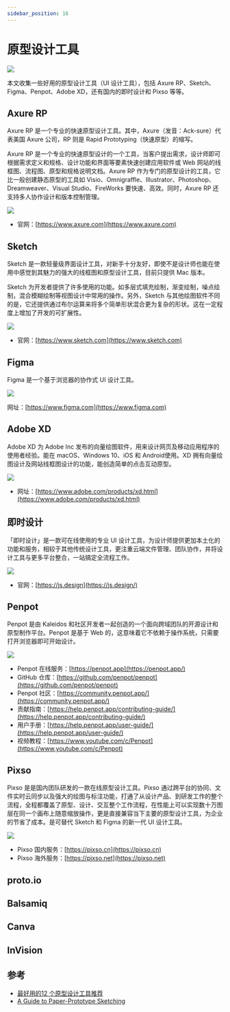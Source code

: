 ```yaml
---
sidebar_position: 16
---
```


# 原型设计工具



![](https://static.getiot.tech/paper-prototype-sketching.png#center)



本文收集一些好用的原型设计工具（UI 设计工具），包括 Axure RP、Sketch、Figma、Penpot、Adobe XD，还有国内的即时设计和 Pixso 等等。



## Axure RP

Axure RP 是一个专业的快速原型设计工具。其中，Axure（发音：Ack-sure）代表美国 Axure 公司，RP 则是 Rapid Prototyping（快速原型）的缩写。

Axure RP 是一个专业的快速原型设计的一个工具，当客户提出需求，设计师即可根据需求定义和规格、设计功能和界面等要素快速创建应用软件或 Web 网站的线框图、流程图、原型和规格说明文档。Axure RP 作为专门的原型设计的工具，它比一般创建静态原型的工具如 Visio、Omnigraffle、Illustrator、Photoshop、Dreamweaver、Visual Studio、FireWorks 要快速、高效。同时，Axure RP 还支持多人协作设计和版本控制管理。

![](https://static.getiot.tech/axure-rp-10.png#center)

- 官网：[https://www.axure.com](https://www.axure.com)



## Sketch

Sketch 是一款轻量级界面设计工具，对新手十分友好，即使不是设计师也能在使用中感觉到其魅力的强大的线框图和原型设计工具，目前只提供 Mac 版本。

Sketch 为开发者提供了许多使用的功能。如多层式填充绘制，渐变绘制，噪点绘制，混合模糊绘制等视图设计中常用的操作。另外，Sketch 与其他绘图软件不同的是，它还提供通过布尔运算来将多个简单形状混合更为复杂的形状。这在一定程度上增加了开发的可扩展性。

![](https://static.getiot.tech/sketch.png#center)

- 官网：[https://www.sketch.com](https://www.sketch.com)



## Figma

Figma 是一个基于浏览器的协作式 UI 设计工具。

![](https://static.getiot.tech/Figma.jpeg#center)

网址：[https://www.figma.com](https://www.figma.com)



## Adobe XD

Adobe XD 为 Adobe Inc 发布的向量绘图软件，用来设计网页及移动应用程序的使用者经验。能在 macOS、Windows 10、iOS 和 Android使用。XD 拥有向量绘图设计及网站线框图设计的功能，能创造简单的点击互动原型。

![](https://static.getiot.tech/Adobe-XD.jpg#center)

- 网址：[https://www.adobe.com/products/xd.html](https://www.adobe.com/products/xd.html)



## 即时设计

「即时设计」是一款可在线使用的专业 UI 设计工具，为设计师提供更加本土化的功能和服务，相较于其他传统设计工具，更注重云端文件管理、团队协作，并将设计工具与更多平台整合，一站搞定全流程工作。

![](https://static.getiot.tech/js-design.png#center)

- 官网：[https://js.design](https://js.design/)



## Penpot

Penpot 是由 Kaleidos 和社区开发者一起创造的一个面向跨域团队的开源设计和原型制作平台。Penpot 是基于 Web 的，这意味着它不依赖于操作系统，只需要打开浏览器即可开始设计。

![](https://static.getiot.tech/Penpot.jpg#center)

- Penpot 在线服务：[https://penpot.app](https://penpot.app/)
- GitHub 仓库：[https://github.com/penpot/penpot](https://github.com/penpot/penpot)
- Penpot 社区：[https://community.penpot.app/](https://community.penpot.app/)
- 贡献指南：[https://help.penpot.app/contributing-guide/](https://help.penpot.app/contributing-guide/)
- 用户手册：[https://help.penpot.app/user-guide/](https://help.penpot.app/user-guide/)
- 视频教程：[https://www.youtube.com/c/Penpot](https://www.youtube.com/c/Penpot)



## Pixso

Pixso 是是国内团队研发的一款在线原型设计工具。Pixso 通过跨平台的协同、文件实时云同步以及强大的绘图与标注功能，打通了从设计产品、到研发工作的整个流程，全程都覆盖了原型、设计、交互整个工作流程，在性能上可以实现数十万图层在同一个画布上随意缩放操作，更是直接兼容当下主要的原型设计工具，为企业的节省了成本。是可替代 Sketch 和 Figma 的新一代 UI 设计工具。

![](https://static.getiot.tech/pixso-mobile-banner.png#center)

- Pixso 国内服务：[https://pixso.cn](https://pixso.cn)
- Pixso 海外服务：[https://pixso.net](https://pixso.net)



## proto.io



## Balsamiq



## Canva





## InVision





## 参考

- [最好用的12 个原型设计工具推荐](https://runwise.co/innovation/product-innovation/product-design/13850.html)
- [A Guide to Paper-Prototype Sketching](https://xinyicui.medium.com/ui-ux-strategy-a-guide-to-paper-prototype-sketching-3c475ce560f9)

